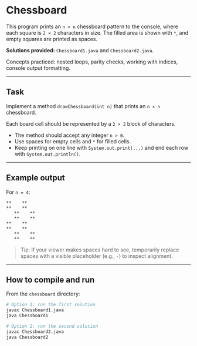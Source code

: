 # Chessboard

This program prints an `n × n` chessboard pattern to the console, where
each square is `2 × 2` characters in size.
The filled area is shown with `*`, and empty squares are printed as
spaces.

**Solutions provided:** `Chessboard1.java` and `Chessboard2.java`.

Concepts practiced: nested loops, parity checks, working with indices,
console output formatting.

------------------------------------------------------------------------

## Task

Implement a method `drawChessboard(int n)` that prints an `n × n`
chessboard.

Each board cell should be represented by a `2 × 2` block of characters.

-   The method should accept any integer `n > 0`.
-   Use spaces for empty cells and `*` for filled cells.
-   Keep printing on one line with `System.out.print(...)` and end each
    row with `System.out.println()`.

------------------------------------------------------------------------

## Example output

For `n = 4`:

    **    ** 
    **    **
       **    **
       **    **
    **    **
    **    **
       **    **
       **    **

> Tip: If your viewer makes spaces hard to see, temporarily replace
> spaces with a visible placeholder (e.g., `·`) to inspect alignment.

------------------------------------------------------------------------

## How to compile and run

From the `chessboard` directory:

``` bash
# Option 1: run the first solution
javac Chessboard1.java
java Chessboard1

# Option 2: run the second solution
javac Chessboard2.java
java Chessboard2
```

